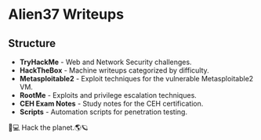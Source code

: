 # Alien37 Writeups

## Structure

- **TryHackMe** - Web and Network Security challenges.
- **HackTheBox** - Machine writeups categorized by difficulty.
- **Metasploitable2** - Exploit techniques for the vulnerable Metasploitable2 VM.
- **RootMe** - Exploits and privilege escalation techniques.
- **CEH Exam Notes** - Study notes for the CEH certification.
- **Scripts** - Automation scripts for penetration testing.

🧠💻 Hack the planet.🌎🪐

